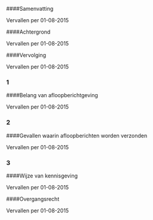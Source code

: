 <meta http-equiv='Content-Type' content='text/html; charset=utf-8' />


####Samenvatting

Vervallen per 01-08-2015 

####Achtergrond

Vervallen per 01-08-2015 

####Vervolging

Vervallen per 01-08-2015 

### 1  

####Belang van afloopberichtgeving

Vervallen per 01-08-2015 

### 2  

####Gevallen waarin afloopberichten worden verzonden

Vervallen per 01-08-2015 

### 3  

####Wijze van kennisgeving

Vervallen per 01-08-2015 

####Overgangsrecht

Vervallen per 01-08-2015 

